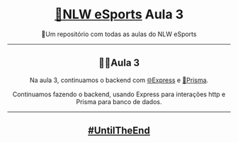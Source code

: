 <h1 align="center"><a href="https://app.rocketseat.com.br/event/nlw-09/ignite/aula-3">🚀NLW eSports</a> Aula 3</h1>
<p align="center">📂Um repositório com todas as aulas do NLW eSports</p>

---

<h2 align="center">👨‍💻Aula 3</h2>
<p align="center">
Na aula 3, continuamos o backend com <a href="https://expressjs.com">🌐Express</a> e <a href="https://prisma.io">🎲Prisma</a>.
</p>
<p align="center">
Continuamos fazendo o backend, usando Express para interações http e Prisma para banco de dados.
</p>

---

<h2 align="center"><a href="https://app.rocketseat.com.br/event/nlw-09/ignite/aula-3">#UntilTheEnd</a>
</h2>
